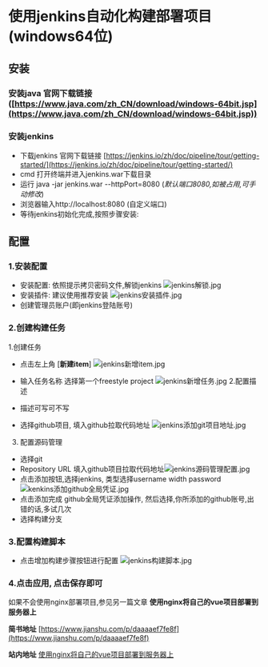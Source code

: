 # 使用jenkins自动化构建部署项目(windows64位)
## 安装
### 安装java  官网下载链接([https://www.java.com/zh_CN/download/windows-64bit.jsp](https://www.java.com/zh_CN/download/windows-64bit.jsp))
### 安装jenkins
- 下载jenkins  官网下载链接 [https://jenkins.io/zh/doc/pipeline/tour/getting-started/](https://jenkins.io/zh/doc/pipeline/tour/getting-started/)
- cmd  打开终端并进入jenkins.war下载目录
- 运行 java -jar jenkins.war --httpPort=8080  (*默认端口8080,如被占用,可手动修改*)
- 浏览器输入http://localhost:8080  (自定义端口)
- 等待jenkins初始化完成,按照步骤安装: 
##  配置
### 1.安装配置
- 安装配置: 依照提示拷贝密码文件,解锁jenkins
![jenkins解锁.jpg](https://upload-images.jianshu.io/upload_images/13491706-afa488dd68921f2b.jpg?imageMogr2/auto-orient/strip%7CimageView2/2/w/1240)
- 安装插件: 建议使用推荐安装
![jenkins安装插件.jpg](https://upload-images.jianshu.io/upload_images/13491706-564a841843128345.jpg?imageMogr2/auto-orient/strip%7CimageView2/2/w/1240)
- 创建管理员账户(即jenkins登陆账号)
### 2.创建构建任务
1.创建任务
-  点击左上角 [**新建item**]
![jenkins新增item.jpg](https://upload-images.jianshu.io/upload_images/13491706-602631fb4824d903.jpg?imageMogr2/auto-orient/strip%7CimageView2/2/w/1240)

- 输入任务名称  选择第一个freestyle  project
![jenkins新增任务.jpg](https://upload-images.jianshu.io/upload_images/13491706-3914e5dfbddbad36.jpg?imageMogr2/auto-orient/strip%7CimageView2/2/w/1240)
2.配置描述
- 描述可写可不写
- 选择github项目, 填入github拉取代码地址
![jenkins添加git项目地址.jpg](https://upload-images.jianshu.io/upload_images/13491706-4b127ca60825ddac.jpg?imageMogr2/auto-orient/strip%7CimageView2/2/w/1240)
3. 配置源码管理
- 选择git
- Repository URL 填入github项目拉取代码地址![jenkins源码管理配置.jpg](https://upload-images.jianshu.io/upload_images/13491706-e30749a406f6ddbe.jpg?imageMogr2/auto-orient/strip%7CimageView2/2/w/1240)
- 点击添加按钮,选择jenkins, 类型选择username width password
![kenkins添加github全局凭证.jpg](https://upload-images.jianshu.io/upload_images/13491706-6ea0432c7502457d.jpg?imageMogr2/auto-orient/strip%7CimageView2/2/w/1240)
- 点击添加完成 github全局凭证添加操作, 然后选择,你所添加的github账号,出错的话,多试几次
- 选择构建分支
### 3.配置构建脚本
- 点击增加构建步骤按钮进行配置
![jenkins构建脚本.jpg](https://upload-images.jianshu.io/upload_images/13491706-60f78cd6c44f164c.jpg?imageMogr2/auto-orient/strip%7CimageView2/2/w/1240)
### 4.点击应用, 点击保存即可
如果不会使用nginx部署项目,参见另一篇文章
**使用nginx将自己的vue项目部署到服务器上**

**简书地址** [https://www.jianshu.com/p/daaaaef7fe8f](https://www.jianshu.com/p/daaaaef7fe8f)

**站内地址** [使用nginx将自己的vue项目部署到服务器上](/vue/nginx/)